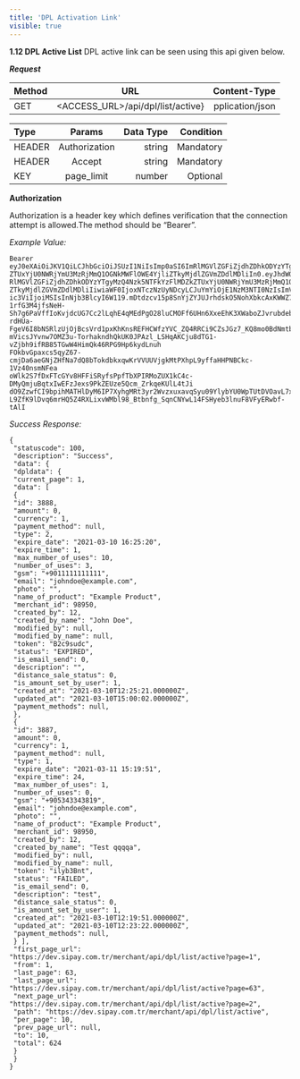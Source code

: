 ```yaml
---
title: 'DPL Activation Link'
visible: true
---
```


**1.12 DPL Active List**
DPL active link can be seen using this api given below.

 **_Request_**
 </br>

| Method                        | URL                        | Content-Type         |
| :-------------------------- | :---------------------------: | -------------------: |
| GET | <ACCESS_URL>/api/dpl/list/active} 	| pplication/json |

| Type                       | Params                        | Data Type         | Condition |
| :-------------------------- | :---------------------------: | -------------------: | -------------------: |
| HEADER | Authorization | string | Mandatory |
| HEADER | Accept | string | Mandatory |
| KEY | page_limit | number | Optional |

**Authorization**

Authorization  is a header key which defines verification that the connection attempt is allowed.The method should be “Bearer”.



_Example Value:_
​
```markup
Bearer
eyJ0eXAiOiJKV1QiLCJhbGciOiJSUzI1NiIsImp0aSI6ImRlMGVlZGFiZjdhZDhkODYzYTgyMzQ4Nzk5NTFkYzFlMDZk
ZTUxYjU0NWRjYmU3MzRjMmQ1OGNkMWFlOWE4YjliZTkyMjdlZGVmZDdlMDliIn0.eyJhdWQiOiIxNSIsImp0aSI6Im
RlMGVlZGFiZjdhZDhkODYzYTgyMzQ4Nzk5NTFkYzFlMDZkZTUxYjU0NWRjYmU3MzRjMmQ1OGNkMWFlOWE4Yjli
ZTkyMjdlZGVmZDdlMDliIiwiaWF0IjoxNTczNzUyNDcyLCJuYmYiOjE1NzM3NTI0NzIsImV4cCI6MTYwNTM3NDg3Miw
ic3ViIjoiMSIsInNjb3BlcyI6W119.mDtdzcv15p8SnYjZYJUJrhdskO5NohXbkcAxKWWZ72lNtrg86RZ1yxQwfQlRu6IPoa
1rfG3M4jfsNeH-Sh7g6PaVffIoKvjdcUG7Cc2lLqhE4qMEdPgO28luCMOFf6UHn6XxeEhK3XWaboZJvrubdeb0t04a6bt
rdHUa-FgeV6I8bNSRlzUjOjBcsVrd1pxKhKnsREFHCWfzYVC_ZQ4RRCi9CZsJGz7_KQ8mo0BdNmtbNKwfvYkpcds
mVicsJYvnw7OMZ3u-TorhakndhQkUK0JPAzl_LSHqAKCju8dTG1-vZjbh9ifRB85TGwW4HimQk46RPG9Hp6kydLnuh
FOkbvGpaxcs5qyZ67-cmjDa6aeGNjZHfNa7dQ8bTokdbkxqwKrVVUUVjgkMtPXhpL9yffaHHPNBCkc-1Vz40nsmNFea
oWlk2S7fDxFTcGYv8HFFiSRyfsPpfTbXPIRMoZUX1kC4c-DMyQmjuBqtxIwEFzJexs9PkZEUze5Qcm_ZrkqeKUlL4tJi
dO9ZzwfCI9bpihMATHlDyM6IP7XyhgMRt3yr2WvzxuxavqSyu09YlybYU0WpTUtDVOavL7xnuKBXhwDSoCjtCMh__t
L9ZfK9lDvq6mrHQ5Z4RXLixvWMbl98_Btbnfg_SqnCNYwL14FSHyeb3lnuF8VFyERwbf-tAlI
```

_Success Response:_

```markup
{
 "statuscode": 100,
 "description": "Success",
 "data": {
 "dpldata": {
 "current_page": 1,
 "data": [
 {
 "id": 3888,
 "amount": 0,
 "currency": 1,
 "payment_method": null,
 "type": 2,
 "expire_date": "2021-03-10 16:25:20",
 "expire_time": 1,
 "max_number_of_uses": 10,
 "number_of_uses": 3,
 "gsm": "+9011111111111",
 "email": "johndoe@example.com",
 "photo": "",
 "name_of_product": "Example Product",
 "merchant_id": 98950,
 "created_by": 12,
 "created_by_name": "John Doe",
 "modified_by": null,
 "modified_by_name": null,
 "token": "B2c9sudc",
 "status": "EXPIRED",
 "is_email_send": 0,
 "description": "",
 "distance_sale_status": 0,
 "is_amount_set_by_user": 1,
 "created_at": "2021-03-10T12:25:21.000000Z",
 "updated_at": "2021-03-10T15:00:02.000000Z",
 "payment_methods": null,
 },
 {
 "id": 3887,
 "amount": 0,
 "currency": 1,
 "payment_method": null,
 "type": 1,
 "expire_date": "2021-03-11 15:19:51",
 "expire_time": 24,
 "max_number_of_uses": 1,
 "number_of_uses": 0,
 "gsm": "+905343343819",
 "email": "johndoe@example.com",
 "photo": "",
 "name_of_product": "Example Product",
 "merchant_id": 98950,
 "created_by": 12,
 "created_by_name": "Test qqqqa",
 "modified_by": null,
 "modified_by_name": null,
 "token": "ilyb3Bnt",
 "status": "FAILED",
 "is_email_send": 0,
 "description": "test",
 "distance_sale_status": 0,
 "is_amount_set_by_user": 1,
 "created_at": "2021-03-10T12:19:51.000000Z",
 "updated_at": "2021-03-10T12:23:22.000000Z",
 "payment_methods": null,
 } ],
 "first_page_url":
"https://dev.sipay.com.tr/merchant/api/dpl/list/active?page=1",
 "from": 1,
 "last_page": 63,
 "last_page_url":
"https://dev.sipay.com.tr/merchant/api/dpl/list/active?page=63",
 "next_page_url":
"https://dev.sipay.com.tr/merchant/api/dpl/list/active?page=2",
 "path": "https://dev.sipay.com.tr/merchant/api/dpl/list/active",
 "per_page": 10,
 "prev_page_url": null,
 "to": 10,
 "total": 624
 }
 }
}
```
